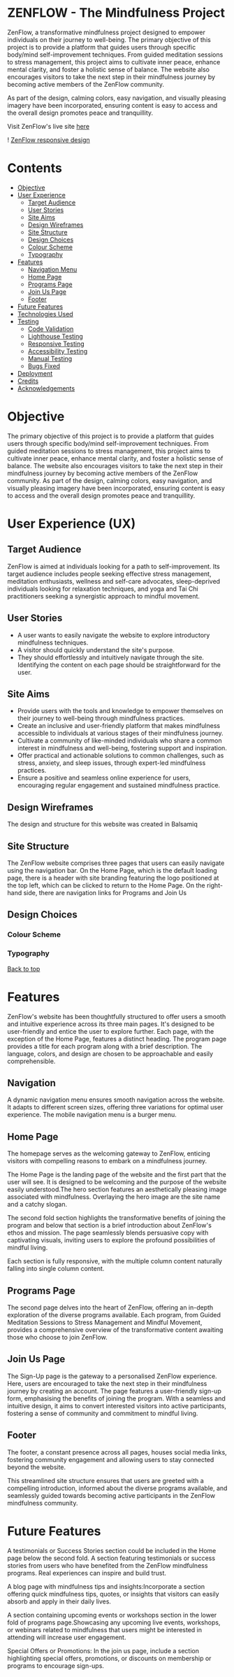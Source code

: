 # **ZENFLOW - The Mindfulness Project**
ZenFlow, a transformative mindfulness project designed to empower individuals on their journey to well-being. The  primary objective of this project is to provide a platform that guides users through specific body/mind self-improvement techniques. From guided meditation sessions to stress management, this project aims to cultivate inner peace, enhance mental clarity, and foster a holistic sense of balance. The website also encourages visitors to take the next step in their mindfulness journey by becoming active members of the ZenFlow community. 

As part of the design, calming colors, easy navigation, and visually pleasing imagery have been incorporated, ensuring content is easy to access and the overall design promotes peace and tranquillity.

Visit ZenFlow's live site [here](https://deepak-spider.github.io/zenflow/)

! [ZenFlow responsive design](assets/images/zenflow-mockup.jpg)

# Contents

* [Objective](<#objective>)
* [User Experience](<#user-experience-ux>)
    * [Target Audience](<#target-audience>)
    * [User Stories](<#user-stories>)
    * [Site Aims](<#site-aims>)
    * [Design Wireframes](<#design-wireframes>)
    * [Site Structure](<#site-structure>)
    * [Design Choices](<#design-choices>)
    *   [Colour Scheme](<#colour-scheme>)
    *   [Typography](<#typography>)
* [Features](<#features>)
    * [Navigation Menu](<#navigation-menu>)
    * [Home Page](<#home-page>)
    * [Programs Page](<#programs-page>)
    * [Join Us Page](<#join-us-page>)
    * [Footer](<#footer>)
* [Future Features](<#future-features>)
* [Technologies Used](<#technologies-used>)
* [Testing](<#testing>)
    * [Code Validation](<#code-validation>)
    * [Lighthouse Testing](<#lighthouse-testing>)
    * [Responsive Testing](<#responsive-testing>)
    * [Accessibility Testing](<#accessibility-testing>)
    * [Manual Testing](<#manual-testing>)
    * [Bugs Fixed](<#bugs-fixed>)
* [Deployment](<#deployment>)
* [Credits](<#credits>)
* [Acknowledgements](<#acknowledgements>)

# Objective

The  primary objective of this project is to provide a platform that guides users through specific body/mind self-improvement techniques. From guided meditation sessions to stress management, this project aims to cultivate inner peace, enhance mental clarity, and foster a holistic sense of balance. The website also encourages visitors to take the next step in their mindfulness journey by becoming active members of the ZenFlow community. 
As part of the design, calming colors, easy navigation, and visually pleasing imagery have been incorporated, ensuring content is easy to access and the overall design promotes peace and tranquillity.


# User Experience (UX)

## Target Audience

ZenFlow is aimed at individuals looking for a path to self-improvement. Its target audience includes people seeking effective stress management, meditation enthusiasts, wellness and self-care advocates, sleep-deprived individuals looking for relaxation techniques, and yoga and Tai Chi practitioners seeking a synergistic approach to mindful movement.

## User Stories

* A user wants to easily navigate the website to explore introductory mindfulness techniques.
* A visitor should quickly understand the site's purpose. 
* They should effortlessly and intuitively navigate through the site. Identifying the content on each page should be straightforward for the user.

## Site Aims

* Provide users with the tools and knowledge to empower themselves on their journey to well-being through mindfulness practices.
* Create an inclusive and user-friendly platform that makes mindfulness accessible to individuals at various stages of their mindfulness journey.
* Cultivate a community of like-minded individuals who share a common interest in mindfulness and well-being, fostering support and inspiration.
* Offer practical and actionable solutions to common challenges, such as stress, anxiety, and sleep issues, through expert-led mindfulness practices.
* Ensure a positive and seamless online experience for users, encouraging regular engagement and sustained mindfulness practice.

## Design Wireframes

The design and structure for this website was created in Balsamiq

## Site Structure

The ZenFlow website comprises three pages that users can easily navigate using the navigation bar. On the Home Page, which is the default loading page, there is a header with site branding featuring the logo positioned at the top left, which can be clicked to return to the Home Page. On the right-hand side, there are navigation links for Programs and Join Us

## Design Choices

### Colour Scheme

### Typography

[Back to top](<#contents>)

# Features

ZenFlow's website has been thoughtfully structured to offer users a smooth and intuitive experience across its three main pages. It's designed to be user-friendly and entice the user to explore further.
Each page, with the exception of the Home Page, features a distinct heading. The program page provides a title for each program along with a brief description. The language, colors, and design are chosen to be approachable and easily comprehensible.


## Navigation

A dynamic navigation menu ensures smooth navigation across the website. It adapts to different screen sizes, offering three variations for optimal user experience. The mobile navigation menu is a burger menu.

## Home Page

The homepage serves as the welcoming gateway to ZenFlow, enticing visitors with compelling reasons to embark on a mindfulness journey. 

The Home Page is the landing page of the website and the first part that the user will see. It is designed to be welcoming and the purpose of the website easily understood.The hero section features an aesthetically pleasing image associated with mindfulness. Overlaying the hero image are the site name and a catchy slogan.

The second fold section highlights the transformative benefits of joining the program and below that section is a brief introduction about ZenFlow's ethos and mission. The page seamlessly blends persuasive copy with captivating visuals, inviting users to explore the profound possibilities of mindful living.

Each section is fully responsive, with the multiple column content naturally falling into single column content.

## Programs Page

The second page delves into the heart of ZenFlow, offering an in-depth exploration of the diverse programs available. Each program, from Guided Meditation Sessions to Stress Management and Mindful Movement, provides a comprehensive overview of the transformative content awaiting those who choose to join ZenFlow.

## Join Us Page

The Sign-Up page is the gateway to a personalised ZenFlow experience. Here, users are encouraged to take the next step in their mindfulness journey by creating an account. The page features a user-friendly sign-up form, emphasising the benefits of joining the program. With a seamless and intuitive design, it aims to convert interested visitors into active participants, fostering a sense of community and commitment to mindful living.

## Footer

The footer, a constant presence across all pages, houses social media links, fostering community engagement and allowing users to stay connected beyond the website.

This streamlined site structure ensures that users are greeted with a compelling introduction, informed about the diverse programs available, and seamlessly guided towards becoming active participants in the ZenFlow mindfulness community.

# Future Features

A testimonials or Success Stories section could be included in the Home page below the second fold. A section featuring testimonials or success stories from users who have benefited from the ZenFlow mindfulness programs. Real experiences can inspire and build trust.

A blog page with mindfulness tips and insights:Incorporate a section offering quick mindfulness tips, quotes, or insights that visitors can easily absorb and apply in their daily lives.

A section containing upcoming events or workshops section in the lower fold of programs page.Showcasing any upcoming live events, workshops, or webinars related to mindfulness that users might be interested in attending will increase user engagement. 

Special Offers or Promotions:
In the join us page, include a section highlighting  special offers, promotions, or discounts on membership or programs to encourage sign-ups.

